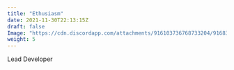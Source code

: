 ```yaml
---
title: "Ethusiasm"
date: 2021-11-30T22:13:15Z
draft: false
Image: "https://cdn.discordapp.com/attachments/916103736768733204/916832325839519775/Browning_PFP.png"
weight: 5
---
```

Lead Developer
